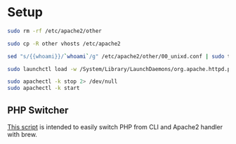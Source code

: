 # Setup
```bash
sudo rm -rf /etc/apache2/other

sudo cp -R other vhosts /etc/apache2

sed "s/{{whoami}}/`whoami`/g" /etc/apache2/other/00_unixd.conf | sudo tee /etc/apache2/other/00_unixd.conf

sudo launchctl load -w /System/Library/LaunchDaemons/org.apache.httpd.plist

sudo apachectl -k stop 2> /dev/null
sudo apachectl -k start
```

## PHP Switcher
[This script](https://github.com/dhyegofernando/dotfiles/blob/master/modules/apache2/phpswitcher) is intended to easily switch PHP from CLI and Apache2 handler with brew.
